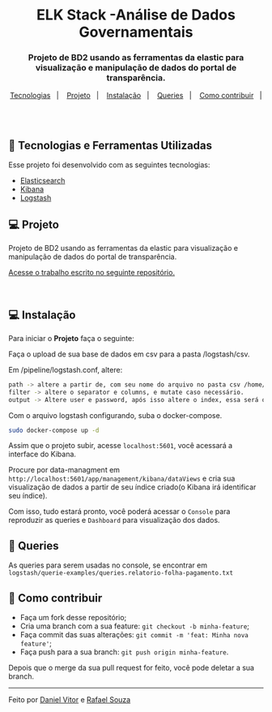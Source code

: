 <h1 align="center">
    ELK Stack -Análise de Dados Governamentais
</h1>

<h3 align="center">
  Projeto de BD2 usando as ferramentas da elastic para visualização e manipulação de dados do portal de transparência.
</h3>

<p align="center">
  <a href="#-tecnologias">Tecnologias</a>&nbsp;&nbsp;&nbsp;|&nbsp;&nbsp;&nbsp;
  <a href="#-projeto">Projeto</a>&nbsp;&nbsp;&nbsp;|&nbsp;&nbsp;&nbsp;
  <a href="#-instalação">Instalação</a>&nbsp;&nbsp;&nbsp;|&nbsp;&nbsp;&nbsp;
  <a href="#-queries">Queries</a>&nbsp;&nbsp;&nbsp;|&nbsp;&nbsp;&nbsp;
  <a href="#-como-contribuir">Como contribuir</a>&nbsp;&nbsp;&nbsp;|&nbsp;&nbsp;&nbsp;
</p>

<br>

## :rocket: Tecnologias e Ferramentas Utilizadas

Esse projeto foi desenvolvido com as seguintes tecnologias:

- [Elasticsearch](https://www.elastic.co/pt/what-is/elasticsearch)
- [Kibana](https://www.elastic.co/pt/kibana/)
- [Logstash](https://www.elastic.co/pt/logstash/)

## 💻 Projeto

Projeto de BD2 usando as ferramentas da elastic para visualização e manipulação de dados do portal de transparência.

<a href="https://github.com/danielVFS/elk-stack-visualizacao-de-dados-governamentais/trabalho-escrito" target="_blank" >Acesse o trabalho escrito no seguinte repositório.</a>

<br>

## 💻 Instalação

Para iniciar o **Projeto** faça o seguinte:

Faça o upload de sua base de dados em csv para a pasta /logstash/csv.

Em /pipeline/logstash.conf, altere:

```bash
path -> altere a partir de, com seu nome do arquivo no pasta csv /home/logstash/csv/insira-aqui-seu-csv.
filter -> altere o separator e columns, e mutate caso necessário.
output -> Altere user e password, após isso altere o index, essa será o index dentro do elasticsearch.
```

Com o arquivo logstash configurando, suba o docker-compose.

```bash
sudo docker-compose up -d
```

Assim que o projeto subir, acesse `localhost:5601`, você acessará a interface do Kibana.

Procure por data-managment em `http://localhost:5601/app/management/kibana/dataViews` e cria sua visualização de dados a partir de seu índice criado(o Kibana irá identificar seu índice).

Com isso, tudo estará pronto, você poderá acessar o `Console` para reproduzir as queries e `Dashboard` para visualização dos dados.

## 🔨 Queries

As queries para serem usadas no console, se encontrar em `logstash/querie-examples/queries.relatorio-folha-pagamento.txt`

## 🤔 Como contribuir

- Faça um fork desse repositório;
- Cria uma branch com a sua feature: `git checkout -b minha-feature`;
- Faça commit das suas alterações: `git commit -m 'feat: Minha nova feature'`;
- Faça push para a sua branch: `git push origin minha-feature`.

Depois que o merge da sua pull request for feito, você pode deletar a sua branch.

---

Feito por [Daniel Vitor](https://github.com/danielVFS) e [Rafael Souza](https://github.com/Rajael-dev)
